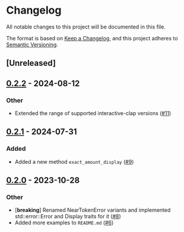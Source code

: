 # Changelog
All notable changes to this project will be documented in this file.

The format is based on [Keep a Changelog](https://keepachangelog.com/en/1.0.0/),
and this project adheres to [Semantic Versioning](https://semver.org/spec/v2.0.0.html).

## [Unreleased]

## [0.2.2](https://github.com/near/near-token-rs/compare/v0.2.1...v0.2.2) - 2024-08-12

### Other
- Extended the range of supported interactive-clap versions ([#11](https://github.com/near/near-token-rs/pull/11))

## [0.2.1](https://github.com/near/near-token-rs/compare/v0.2.0...v0.2.1) - 2024-07-31

### Added
- Added a new method `exact_amount_display` ([#9](https://github.com/near/near-token-rs/pull/9))

## [0.2.0](https://github.com/near/near-token-rs/compare/v0.1.0...v0.2.0) - 2023-10-28

### Other
- [**breaking**] Renamed NearTokenError variants and implemented std::error::Error and Display traits for it ([#8](https://github.com/near/near-token-rs/pull/8))
- Added more examples to `README.md` ([#6](https://github.com/near/near-token-rs/pull/6))
